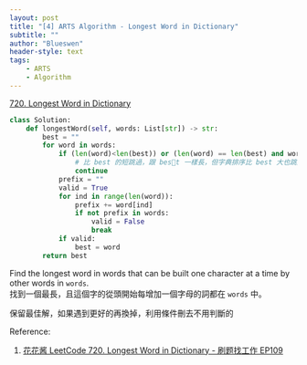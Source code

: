 ```yaml
---
layout: post
title: "[4] ARTS Algorithm - Longest Word in Dictionary"
subtitle: ""
author: "Blueswen"
header-style: text
tags:
    - ARTS
    - Algorithm
---
```


[720. Longest Word in Dictionary](https://leetcode.com/problems/longest-word-in-dictionary/)

```python
class Solution:
    def longestWord(self, words: List[str]) -> str:
        best = ""
        for word in words:
            if (len(word)<len(best)) or (len(word) == len(best) and word > best):
                # 比 best 的短跳過，跟 best 一樣長，但字典排序比 best 大也跳過
                continue
            prefix = ""
            valid = True
            for ind in range(len(word)):
                prefix += word[ind]
                if not prefix in words:
                    valid = False
                    break
            if valid:
                best = word
        return best
```

Find the longest word in words that can be built one character at a time by other words in ```words```.  
找到一個最長，且這個字的從頭開始每增加一個字母的詞都在 ```words``` 中。

保留最佳解，如果遇到更好的再換掉，利用條件刪去不用判斷的

Reference:

1. [花花酱 LeetCode 720. Longest Word in Dictionary - 刷题找工作 EP109](https://www.youtube.com/watch?v=TqrZg4wYP1U)
